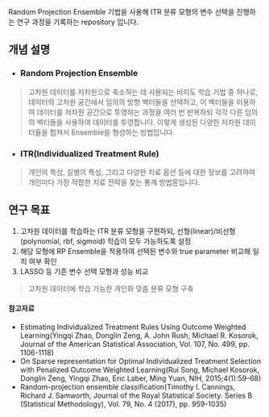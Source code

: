 Random Projection Ensemble 기법을 사용해 ITR 분류 모형의 변수 선택을 진행하는 연구 과정을 기록하는 repository 입니다. 

## 개념 설명

- ### Random Projection Ensemble
> 고차원 데이터를 저차원으로 축소하는 데 사용되는 비지도 학습 기법 중 하나로, 데이터의 고차원 공간에서 임의의 방향 벡터들을 선택하고, 이 벡터들을 이용하여 데이터를 저차원 공간으로 투영하는 과정을 여러 번 반복하되 각각 다른 임의의 벡터들을 사용하여 데이터를 투영합니다. 이렇게 생성된 다양한 저차원 데이터들을 합쳐서 Ensemble을 형성하는 방법입니다.

- ### ITR(Individualized Treatment Rule)
> 개인의 특성, 질병의 특성, 그리고 다양한 치료 옵션 등에 대한 정보를 고려하여 개인마다 가장 적합한 치료 전략을 찾는 통계 방법론입니다.




## 연구 목표

1. 고차원 데이터를 학습하는 ITR 분류 모형을 구현하되, 선형(linear)/비선형(polynomial, rbf, sigmoid) 학습이 모두 가능하도록 설정
2. 해당 모형에 RP Ensemble을 적용하여 선택된 변수와 true parameter 비교해 일치 여부 확인
3. LASSO 등 기존 변수 선택 모형과 성능 비교

> 고차원 데이터에 학습 가능한 개인화 맞춤 분류 모형 구축


#### 참고자료
- Estimating Individualized Treatment Rules Using Outcome Weighted Learning(Yingqi Zhao, Donglin Zeng, A. John Rush, Michael R. Kosorok, Journal of the American Statistical Association, Vol. 107, No. 499, pp. 1106-1118)
- On Sparse representation for Optimal Individualized Treatment Selection with Penalized Outcome Weighted Learning(Rui Song, Michael Kosorok, Donglin Zeng, Yingqi Zhao, Eric Laber, Ming Yuan, NIH, 2015;4(1):59-68)
- Random-projection ensemble classification(Timothy I. Cannings, Richard J. Samworth, Journal of the Royal Statistical Society. Series B (Statistical Methodology), Vol. 79, No. 4 (2017), pp. 959-1035)
